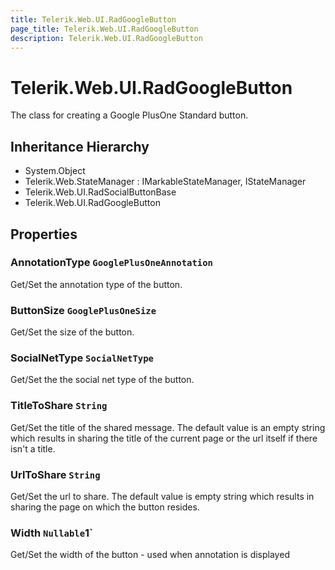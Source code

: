 ```yaml
---
title: Telerik.Web.UI.RadGoogleButton
page_title: Telerik.Web.UI.RadGoogleButton
description: Telerik.Web.UI.RadGoogleButton
---
```


# Telerik.Web.UI.RadGoogleButton

The class for creating a Google PlusOne Standard button.

## Inheritance Hierarchy

* System.Object
* Telerik.Web.StateManager : IMarkableStateManager, IStateManager
* Telerik.Web.UI.RadSocialButtonBase
* Telerik.Web.UI.RadGoogleButton

## Properties

###  AnnotationType `GooglePlusOneAnnotation`

Get/Set the annotation type of the button.

###  ButtonSize `GooglePlusOneSize`

Get/Set the size of the button.

###  SocialNetType `SocialNetType`

Get/Set the the social net type of the button.

###  TitleToShare `String`

Get/Set the title of the shared message. The default value is an empty string
            which results in sharing the title of the current page or the url itself if there isn't a title.

###  UrlToShare `String`

Get/Set the url to share. The default value is empty string which results in sharing the page on which the button resides.

###  Width `Nullable`1`

Get/Set the width of the button - used when annotation is displayed

